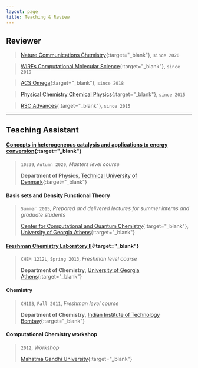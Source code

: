 ```yaml
---
layout: page
title: Teaching & Review
---
```


## **Reviewer**
> [Nature Communications Chemistry](https://www.nature.com/subjects/chemistry/ncomms){:target="_blank"}, `since 2020`

> [WIREs Computational Molecular Science](https://onlinelibrary.wiley.com/loi/17590884){:target="_blank"}, `since 2019`

> [ACS Omega](https://pubs.acs.org/journal/acsodf){:target="_blank"}, `since 2018`

> [Physical Chemistry Chemical Physics](https://www.rsc.org/journals-books-databases/about-journals/pccp/){:target="_blank"}, `since 2015`

> [RSC Advances](https://www.rsc.org/journals-books-databases/about-journals/rsc-advances/){:target="_blank"}, `since 2015`

---
## **Teaching Assistant**
#### [Concepts in heterogeneous catalysis and applications to energy conversion](https://kurser.dtu.dk/course/10339){:target="_blank"}
> `10339`, `Autumn 2020`, *Masters level course*
>
> **Department of Physics**, [Technical University of Denmark](https://www.dtu.dk/english){:target="_blank"}

#### Basis sets and Density Functional Theory
> `Summer 2015`, *Prepared and delivered lectures for summer interns and graduate students*
>
> [Center for Computational and Quantum Chemistry](https://www.ccqc.uga.edu/){:target="_blank"}, [University of Georgia Athens](https://www.uga.edu/){:target="_blank"}

#### [Freshman Chemistry Laboratory II](https://www.chem.uga.edu/courses/content/chem-1212l){:target="_blank"}
> `CHEM 1212L`, `Spring 2013`, *Freshman level course*
>
> **Department of Chemistry**, [University of Georgia Athens](https://www.uga.edu/){:target="_blank"}

#### Chemistry
> `CH103`, `Fall 2011`, *Freshman level course*
>
> **Department of Chemistry**, [Indian Institute of Technology Bombay](http://www.iitb.ac.in/){:target="_blank"}

#### Computational Chemistry workshop
> `2012`, *Workshop*
>
> [Mahatma Gandhi University](https://www.mgu.ac.in/){:target="_blank"}
